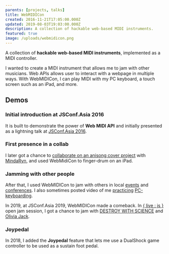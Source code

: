 ```yaml
---
parents: [projects, talks]
title: WebMIDICon
created: 2016-11-21T17:05:00.000Z
updated: 2019-08-03T19:03:00.000Z
description: A collection of hackable web-based MIDI instruments.
featured: true
image: /uploads/webmidicon.png
---
```


A collection of **hackable web-based MIDI instruments**, implemented as a MIDI controller.

I wanted to create a MIDI instrument that allows me to jam with other musicians. Web APIs allows user to interact with a webpage in multiple ways. With WebMIDICon, I can play MIDI with my PC keyboard, a touch screen such as an iPad, and more.

<template>
  <CallToAction href="https://github.com/dtinth/WebMIDICon">
    GitHub repository
  </CallToAction>
</template>

## Demos

### Initial introduction at JSConf.Asia 2016

It is built to demonstrate the power of **Web MIDI API** and initially presented as a lightning talk at [JSConf.Asia 2016](https://www.youtube.com/watch?v=3Y-XeJmGQis).

<template>
  <YouTube id="3Y-XeJmGQis" />
</template>

### First presence in a collab

I later got a chance to [collaborate on an anisong cover project](./butter-fly-cover-collab.html) with [MindaRyn](https://www.youtube.com/channel/UCI3GAvwaZwf1abbeREza8eA), and used WebMidiCon to finger-drum on an iPad.

<template>
  <YouTube id="CHarkZrQH34" />
</template>

### Jamming with other people

After that, I used WebMIDICon to jam with others in local [events](https://web.facebook.com/dtinth/videos/vb.1658509977/10210376318558488/?type=2&video_source=user_video_tab) and [conferences](https://web.facebook.com/dtinth/videos/vb.1658509977/10210266026521256/?type=2&video_source=user_video_tab). I also sometimes posted video of me [practicing](https://web.facebook.com/dtinth/videos/vb.1658509977/10210706743898915/?type=2&video_source=user_video_tab) [PC-keyboarding](https://web.facebook.com/dtinth/videos/vb.1658509977/10210774792320083/?type=2&video_source=user_video_tab).

<template>
  <EmbedContainer :ratio="560 / 322">
    <iframe src="https://web.facebook.com/plugins/video.php?href=https%3A%2F%2Fweb.facebook.com%2Fnattanicha%2Fvideos%2F10156579275643936%2F&show_text=0&width=560" width="560" height="322" style="border:none;overflow:hidden" scrolling="no" frameborder="0" allowTransparency="true" allowFullScreen="true"></iframe>
  </EmbedContainer>
</template>

In 2019, at JSConf.Asia 2019, WebMIDICon made a comeback. In [{ live : js }](https://github.com/livejs/JSConfAsia-2019#-destroy-with-science---dtinth---olivia-jack) open jam session, I got a chance to jam with [DESTROY WITH SCIENCE](https://twitter.com/MattMcKegg) and [Olivia Jack](https://twitter.com/_ojack_).

<template>
  <YouTube id="b2SJn4SWKVU" />
</template>

### Joypedal

In 2018, I added the **Joypedal** feature that lets me use a DualShock game controller to be used as a sustain foot pedal.

<template>
  <YouTube id="lFd45YYASWo" />
</template>
